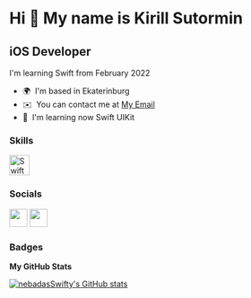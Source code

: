 Hi 👋   My name is Kirill Sutormin
================================

iOS Developer
-------------

I'm learning Swift from February 2022

*   🌍  I'm based in Ekaterinburg
*   ✉️  You can contact me at [My Email](mailto:kirill.sutormin@gmail.com)
*   🧠  I'm learning now Swift UIKit

### Skills

<p align="left">
<a href="https://developer.apple.com/swift/" target="_blank" rel="noreferrer"><img src="https://raw.githubusercontent.com/danielcranney/readme-generator/main/public/icons/skills/swift-colored.svg" width="36" height="36" alt="Swift" /></a>
</p>

### Socials 

<p align="left"> 
 <a href="https://www.github.com/nebadasSwifty" target="_blank" rel="noreferrer"><img src="https://raw.githubusercontent.com/danielcranney/readme-generator/main/public/icons/socials/github.svg" width="32" height="32" /></a> <a href="http://www.instagram.com/storming_kirill" target="_blank" rel="noreferrer"><img src="https://raw.githubusercontent.com/danielcranney/readme-generator/main/public/icons/socials/instagram.svg" width="32" height="32" /></a></p>

### Badges
<b>My GitHub Stats</b>

<a href="http://www.github.com/nebadasSwifty"><img src="https://github-readme-stats.vercel.app/api?username=nebadasSwifty&show_icons=true&hide=&count_private=true&title_color=0891b2&text_color=ffffff&icon_color=0891b2&bg_color=1c1917&hide_border=true&show_icons=true" alt="nebadasSwifty's GitHub stats" /></a>

